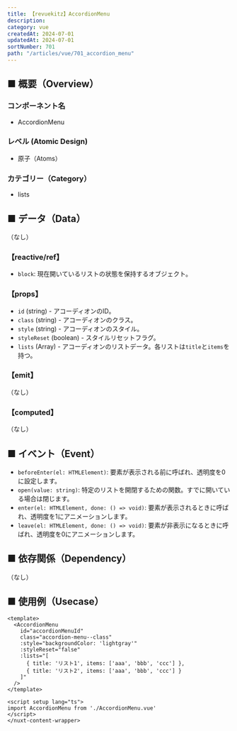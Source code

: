 ```yaml
---
title: 【revuekitz】AccordionMenu
description:
category: vue
createdAt: 2024-07-01
updatedAt: 2024-07-01
sortNumber: 701
path: "/articles/vue/701_accordion_menu"
---
```


<nuxt-content-wrapper>

## ■ 概要（Overview）
### コンポーネント名
- AccordionMenu

### レベル (Atomic Design)
- 原子（Atoms）

### カテゴリー（Category）
- lists

## ■ データ（Data）
（なし）

### 【reactive/ref】
- `block`: 現在開いているリストの状態を保持するオブジェクト。

### 【props】
- `id` (string) - アコーディオンのID。
- `class` (string) - アコーディオンのクラス。
- `style` (string) - アコーディオンのスタイル。
- `styleReset` (boolean) - スタイルリセットフラグ。
- `lists` (Array<List>) - アコーディオンのリストデータ。各リストは`title`と`items`を持つ。

### 【emit】
（なし）

### 【computed】
（なし）

## ■ イベント（Event）
- `beforeEnter(el: HTMLElement)`: 要素が表示される前に呼ばれ、透明度を0に設定します。
- `open(value: string)`: 特定のリストを開閉するための関数。すでに開いている場合は閉じます。
- `enter(el: HTMLElement, done: () => void)`: 要素が表示されるときに呼ばれ、透明度を1にアニメーションします。
- `leave(el: HTMLElement, done: () => void)`: 要素が非表示になるときに呼ばれ、透明度を0にアニメーションします。

## ■ 依存関係（Dependency）
（なし）

## ■ 使用例（Usecase）
```vue
<template>
  <AccordionMenu
    id="accordionMenuId"
    class="accordion-menu--class"
    :style="backgroundColor: 'lightgray'"
    :styleReset="false"
    :lists="[
      { title: 'リスト1', items: ['aaa', 'bbb', 'ccc'] },
      { title: 'リスト2', items: ['aaa', 'bbb', 'ccc'] }
    ]"
  />
</template>

<script setup lang="ts">
import AccordionMenu from './AccordionMenu.vue'
</script>
</nuxt-content-wrapper>
```